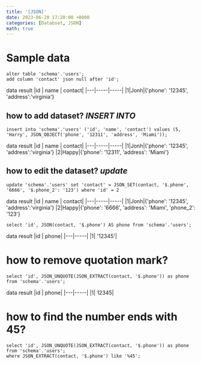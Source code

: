 ```yaml
---
title: '[JSON]'
date: 2023-06-20 17:20:00 +0000
categories: [Databset, JSON]
math: true
---
```


# Sample data 
```
alter table 'schema'.'users';
add column 'contact' json null after 'id';
```
data result
|id | name | contact|
|---|-----|-----|
|1|Jonh|{'phone': '12345', 'address':'virginia'}


## how to add dataset? *INSERT INTO*
```
insert into 'schema'.'users' ('id', 'name', 'contact') values (5, 'Harry', JSON_OBJECT('phone', '12311', 'address', 'Miami'));
``` 
data result
|id | name | contact|
|---|-----|-----|
|1|Jonh|{'phone': '12345', 'address':'virginia'}
|2|Happy|{'phone': '12311', 'address': 'Miami'}

## how to edit the dataset? *update*
```
update 'schema'.'users' set 'contact' = JSON_SET(contact, '$.phone', '6666', '$.phone_2': '123') where 'id' = 2
```
data result
|id | name | contact|
|---|-----|-----|
|1|Jonh|{'phone': '12345', 'address':'virginia'}
|2|Happy|{'phone': '6666', 'address': 'Miami', 'phone_2': '123'}


```
select 'id', JSON(contact, '$.phone') AS phone from 'schema'.'users';
```
data result
|id | phone|
|---|-----|
|1| '12345'|

# how to remove quotation mark?
```
select 'id', JSON_UNQUOTE(JSON_EXTRACT(contact, '$.phone')) as phone from 'schema'.'users';
```
data result
|id | phone|
|---|-----|
|1| 12345|

# how to find the number ends with 45?
```
select 'id', JSON_UNQUOTE(JSON_EXTRACT(contact, '$.phone')) as phone from 'schema'.'users';
where JSON_EXTRACT(contact, '$.phone') like '%45';
```
